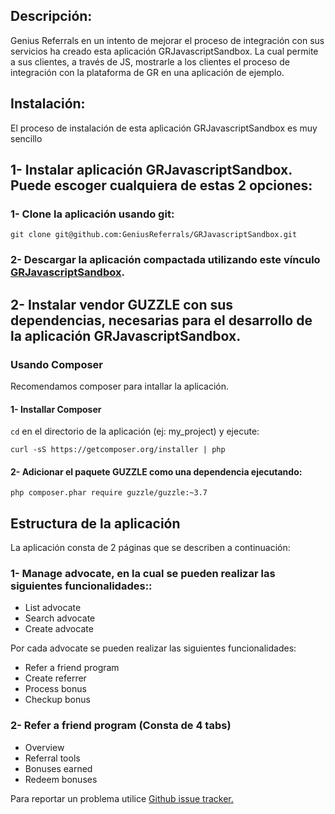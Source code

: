 Descripción:
------------

Genius Referrals en un intento de mejorar el proceso de integración con sus servicios ha creado esta aplicación GRJavascriptSandbox.
La cual permite a sus clientes, a través de JS, mostrarle a los clientes el proceso de integración con la plataforma de GR en una aplicación de ejemplo.

Instalación:
------------

El proceso de instalación de esta aplicación GRJavascriptSandbox es muy sencillo 

## 1- Instalar aplicación GRJavascriptSandbox. Puede escoger cualquiera de estas 2 opciones:

### 1- Clone la aplicación usando git: 

```
git clone git@github.com:GeniusReferrals/GRJavascriptSandbox.git
```

### 2- Descargar la aplicación compactada utilizando este vínculo [GRJavascriptSandbox](https://github.com/GeniusReferrals/GRJavascriptSandbox/archive/master.zip).


## 2- Instalar vendor GUZZLE con sus dependencias, necesarias para el desarrollo de la aplicación GRJavascriptSandbox.

### Usando Composer

Recomendamos composer para intallar la aplicación.

#### 1- Installar Composer

```cd``` en el directorio de la aplicación (ej: my_project) y ejecute:

```
curl -sS https://getcomposer.org/installer | php
```

#### 2- Adicionar el paquete GUZZLE como una dependencia ejecutando:  

```
php composer.phar require guzzle/guzzle:~3.7
```


Estructura de la aplicación
---------------------------

La aplicación consta de 2 páginas que se describen a continuación:

### 1- Manage advocate, en la cual se pueden realizar las siguientes funcionalidades::

 - List advocate
 - Search advocate
 - Create advocate

Por cada advocate se pueden realizar las siguientes funcionalidades:

 - Refer a friend program
 - Create referrer
 - Process bonus
 - Checkup bonus

### 2- Refer a friend program (Consta de 4 tabs)

 - Overview
 - Referral tools
 - Bonuses earned
 - Redeem bonuses

Para reportar un problema utilice [Github issue tracker.](https://github.com/GeniusReferrals/GRJavascriptSandbox/issues)
